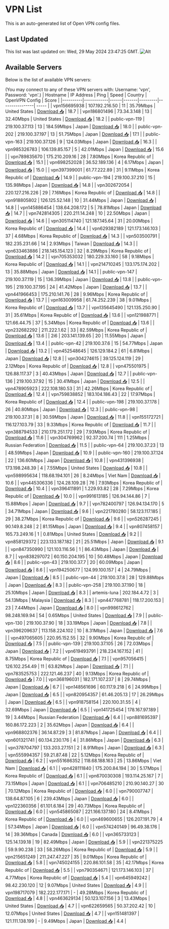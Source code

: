 # VPN List

This is an auto-generated list of Open VPN config files.

## Last Updated

This list was last updated on: Wed, 29 May 2024 23:47:25 GMT.
![Alt](https://repobeats.axiom.co/api/embed/186b98318ef1479477931607c1ad7d823f12451f.svg "Repobeats analytics image")

## Available Servers

Below is the list of available VPN servers:

(You may connect to any of these VPN servers with: Username: 'vpn', Password: 'vpn'.)
| Hostname | IP Address | Ping | Speed | Country | OpenVPN Config | Score |
|----------|------------|------|-------|---------|----------------| ----- |
| vpn156695938 | 107.192.216.50 | 11 | 35.79Mbps | United States | [Download 📥](./configs/server_0_US.ovpn) | 18.7 |
| vpn186801496 | 73.34.3.148 | 13 | 32.40Mbps | United States | [Download 📥](./configs/server_1_US.ovpn) | 18.2 |
| public-vpn-119 | 219.100.37.113 | 13 | 184.59Mbps | Japan | [Download 📥](./configs/server_2_JP.ovpn) | 18.0 |
| public-vpn-202 | 219.100.37.197 | 13 | 51.75Mbps | Japan | [Download 📥](./configs/server_3_JP.ovpn) | 17.1 |
| public-vpn-163 | 219.100.37.126 | 9 | 124.03Mbps | Japan | [Download 📥](./configs/server_4_JP.ovpn) | 16.3 |
| vpn985326783 | 106.139.85.157 | 5 | 42.01Mbps | Japan | [Download 📥](./configs/server_5_JP.ovpn) | 15.6 |
| vpn789835670 | 175.210.209.16 | 28 | 7.80Mbps | Korea Republic of | [Download 📥](./configs/server_6_KR.ovpn) | 15.1 |
| vpn698252028 | 36.52.189.136 | 4 | 6.17Mbps | Japan | [Download 📥](./configs/server_7_JP.ovpn) | 15.0 |
| vpn397399001 | 61.77.222.89 | 31 | 9.11Mbps | Korea Republic of | [Download 📥](./configs/server_8_KR.ovpn) | 14.9 |
| public-vpn-194 | 219.100.37.210 | 15 | 135.98Mbps | Japan | [Download 📥](./configs/server_9_JP.ovpn) | 14.8 |
| vpn302672054 | 220.127.216.226 | 29 | 7.16Mbps | Korea Republic of | [Download 📥](./configs/server_10_KR.ovpn) | 14.8 |
| vpn918805802 | 126.125.52.148 | 10 | 31.44Mbps | Japan | [Download 📥](./configs/server_11_JP.ovpn) | 14.8 |
| vpn145886454 | 138.64.208.172 | 5 | 78.81Mbps | Japan | [Download 📥](./configs/server_12_JP.ovpn) | 14.7 |
| vpn742814305 | 220.211.14.248 | 10 | 22.50Mbps | Japan | [Download 📥](./configs/server_13_JP.ovpn) | 14.6 |
| vpn305114740 | 121.187.145.64 | 31 | 20.00Mbps | Korea Republic of | [Download 📥](./configs/server_14_KR.ovpn) | 14.4 |
| vpn629382189 | 121.173.146.103 | 37 | 4.68Mbps | Korea Republic of | [Download 📥](./configs/server_15_KR.ovpn) | 14.3 |
| vpn503500791 | 182.235.231.66 | 14 | 2.93Mbps | Taiwan | [Download 📥](./configs/server_16_TW.ovpn) | 14.3 |
| vpn633463886 | 218.145.154.123 | 32 | 8.29Mbps | Korea Republic of | [Download 📥](./configs/server_17_KR.ovpn) | 14.2 |
| vpn705353032 | 180.229.33.160 | 58 | 9.18Mbps | Korea Republic of | [Download 📥](./configs/server_18_KR.ovpn) | 14.1 |
| vpn214710245 | 133.175.174.202 | 13 | 35.88Mbps | Japan | [Download 📥](./configs/server_19_JP.ovpn) | 14.1 |
| public-vpn-147 | 219.100.37.119 | 15 | 136.39Mbps | Japan | [Download 📥](./configs/server_20_JP.ovpn) | 13.8 |
| public-vpn-195 | 219.100.37.195 | 24 | 41.42Mbps | Japan | [Download 📥](./configs/server_21_JP.ovpn) | 13.7 |
| vpn441966453 | 175.210.141.76 | 28 | 9.96Mbps | Korea Republic of | [Download 📥](./configs/server_22_KR.ovpn) | 13.7 |
| vpn163009958 | 61.74.252.239 | 38 | 9.01Mbps | Korea Republic of | [Download 📥](./configs/server_23_KR.ovpn) | 13.7 |
| vpn135645490 | 121.135.250.90 | 31 | 35.61Mbps | Korea Republic of | [Download 📥](./configs/server_24_KR.ovpn) | 13.6 |
| vpn121988771 | 121.66.44.75 | 37 | 5.34Mbps | Korea Republic of | [Download 📥](./configs/server_25_KR.ovpn) | 13.6 |
| vpn232682292 | 211.222.1.62 | 33 | 82.59Mbps | Korea Republic of | [Download 📥](./configs/server_26_KR.ovpn) | 13.6 |
| 2i6 | 203.141.139.65 | 20 | 11.55Mbps | Japan | [Download 📥](./configs/server_27_JP.ovpn) | 13.4 |
| public-vpn-42 | 219.100.37.6 | 15 | 54.77Mbps | Japan | [Download 📥](./configs/server_28_JP.ovpn) | 13.2 |
| vpn452548645 | 126.129.184.2 | 61 | 6.81Mbps | Japan | [Download 📥](./configs/server_29_JP.ovpn) | 12.8 |
| vpn304274615 | 39.125.124.119 | 29 | 2.12Mbps | Korea Republic of | [Download 📥](./configs/server_30_KR.ovpn) | 12.8 |
| vpn475501975 | 126.88.117.37 | 3 | 40.43Mbps | Japan | [Download 📥](./configs/server_31_JP.ovpn) | 12.7 |
| public-vpn-136 | 219.100.37.92 | 15 | 30.41Mbps | Japan | [Download 📥](./configs/server_32_JP.ovpn) | 12.5 |
| vpn478905923 | 222.108.180.53 | 31 | 42.26Mbps | Korea Republic of | [Download 📥](./configs/server_33_KR.ovpn) | 12.4 |
| vpn759838852 | 183.104.186.43 | 22 | 17.97Mbps | Korea Republic of | [Download 📥](./configs/server_34_KR.ovpn) | 12.4 |
| public-vpn-198 | 219.100.37.178 | 26 | 40.80Mbps | Japan | [Download 📥](./configs/server_35_JP.ovpn) | 12.3 |
| public-vpn-98 | 219.100.37.31 | 8 | 30.59Mbps | Japan | [Download 📥](./configs/server_36_JP.ovpn) | 11.8 |
| vpn155172721 | 116.127.103.79 | 33 | 9.33Mbps | Korea Republic of | [Download 📥](./configs/server_37_KR.ovpn) | 11.7 |
| vpn388794533 | 210.179.251.172 | 29 | 7.93Mbps | Korea Republic of | [Download 📥](./configs/server_38_KR.ovpn) | 11.6 |
| vpn304769962 | 92.37.200.74 | 111 | 1.25Mbps | Russian Federation | [Download 📥](./configs/server_39_RU.ovpn) | 11.5 |
| public-vpn-64 | 219.100.37.23 | 13 | 48.59Mbps | Japan | [Download 📥](./configs/server_40_JP.ovpn) | 10.9 |
| public-vpn-160 | 219.100.37.124 | 22 | 136.60Mbps | Japan | [Download 📥](./configs/server_41_JP.ovpn) | 10.8 |
| vpn431396938 | 173.198.248.39 | 4 | 7.55Mbps | United States | [Download 📥](./configs/server_42_US.ovpn) | 10.8 |
| vpn598995634 | 118.68.194.101 | 26 | 8.24Mbps | Viet Nam | [Download 📥](./configs/server_43_VN.ovpn) | 10.6 |
| vpn445306336 | 124.28.109.28 | 76 | 7.93Mbps | Korea Republic of | [Download 📥](./configs/server_44_KR.ovpn) | 10.4 |
| vpn396411891 | 1.229.93.82 | 28 | 7.29Mbps | Korea Republic of | [Download 📥](./configs/server_45_KR.ovpn) | 10.0 |
| vpn991613185 | 126.94.144.86 | 7 | 15.88Mbps | Japan | [Download 📥](./configs/server_46_JP.ovpn) | 9.7 |
| vpn782400797 | 126.94.134.170 | 5 | 34.71Mbps | Japan | [Download 📥](./configs/server_47_JP.ovpn) | 9.6 |
| vpn221780280 | 58.123.117.185 | 29 | 38.27Mbps | Korea Republic of | [Download 📥](./configs/server_48_KR.ovpn) | 9.6 |
| vpn526287245 | 90.149.8.248 | 2 | 81.15Mbps | Japan | [Download 📥](./configs/server_49_JP.ovpn) | 9.4 |
| vpn807458157 | 165.73.249.16 | 1 | 0.81Mbps | United States | [Download 📥](./configs/server_50_US.ovpn) | 9.2 |
| vpn858129372 | 223.133.187.182 | 21 | 25.51Mbps | Japan | [Download 📥](./configs/server_51_JP.ovpn) | 9.1 |
| vpn847350990 | 121.103.116.56 | 1 | 86.43Mbps | Japan | [Download 📥](./configs/server_52_JP.ovpn) | 8.7 |
| vpn838297072 | 60.150.204.195 | 10 | 50.48Mbps | Japan | [Download 📥](./configs/server_53_JP.ovpn) | 8.6 |
| public-vpn-43 | 219.100.37.7 | 20 | 60.09Mbps | Japan | [Download 📥](./configs/server_54_JP.ovpn) | 8.6 |
| vpn194250677 | 124.99.100.157 | 4 | 24.79Mbps | Japan | [Download 📥](./configs/server_55_JP.ovpn) | 8.5 |
| public-vpn-44 | 219.100.37.8 | 28 | 129.88Mbps | Japan | [Download 📥](./configs/server_56_JP.ovpn) | 8.3 |
| public-vpn-258 | 219.100.37.190 | 18 | 25.10Mbps | Japan | [Download 📥](./configs/server_57_JP.ovpn) | 8.3 |
| artemis-luna | 202.184.4.72 | 3 | 54.13Mbps | Malaysia | [Download 📥](./configs/server_58_MY.ovpn) | 8.3 |
| vpn447768781 | 118.17.200.153 | 23 | 7.44Mbps | Japan | [Download 📥](./configs/server_59_JP.ovpn) | 8.0 |
| vpn998612762 | 98.248.169.94 | 54 | 0.65Mbps | United States | [Download 📥](./configs/server_60_US.ovpn) | 7.9 |
| public-vpn-130 | 219.100.37.90 | 18 | 33.19Mbps | Japan | [Download 📥](./configs/server_61_JP.ovpn) | 7.8 |
| vpn396209637 | 113.158.224.102 | 10 | 8.31Mbps | Japan | [Download 📥](./configs/server_62_JP.ovpn) | 7.6 |
| vpn497065605 | 220.95.152.55 | 32 | 9.90Mbps | Korea Republic of | [Download 📥](./configs/server_63_KR.ovpn) | 7.5 |
| public-vpn-139 | 219.100.37.105 | 26 | 72.03Mbps | Japan | [Download 📥](./configs/server_64_JP.ovpn) | 7.2 |
| vpn619493791 | 218.234.167.152 | 41 | 8.75Mbps | Korea Republic of | [Download 📥](./configs/server_65_KR.ovpn) | 7.1 |
| vpn957056415 | 126.102.254.49 | 11 | 63.82Mbps | Japan | [Download 📥](./configs/server_66_JP.ovpn) | 7.1 |
| vpn783525753 | 222.121.46.237 | 40 | 9.13Mbps | Korea Republic of | [Download 📥](./configs/server_67_KR.ovpn) | 7.0 |
| vpn368196031 | 182.171.107.237 | 8 | 29.74Mbps | Japan | [Download 📥](./configs/server_68_JP.ovpn) | 6.7 |
| vpn148561696 | 60.117.9.218 | 6 | 24.99Mbps | Japan | [Download 📥](./configs/server_69_JP.ovpn) | 6.5 |
| vpn820954357 | 61.46.205.13 | 17 | 26.29Mbps | Japan | [Download 📥](./configs/server_70_JP.ovpn) | 6.5 |
| vpn918758154 | 220.100.31.55 | 4 | 32.69Mbps | Japan | [Download 📥](./configs/server_71_JP.ovpn) | 6.5 |
| vpn141725454 | 178.167.97.189 | 19 | 3.44Mbps | Russian Federation | [Download 📥](./configs/server_72_RU.ovpn) | 6.4 |
| vpn881695397 | 160.86.172.223 | 2 | 35.62Mbps | Japan | [Download 📥](./configs/server_73_JP.ovpn) | 6.4 |
| vpn968802376 | 36.14.87.29 | 3 | 81.87Mbps | Japan | [Download 📥](./configs/server_74_JP.ovpn) | 6.4 |
| vpn601321741 | 60.134.230.176 | 4 | 31.86Mbps | Japan | [Download 📥](./configs/server_75_JP.ovpn) | 6.3 |
| vpn378704797 | 133.203.27.151 | 2 | 8.91Mbps | Japan | [Download 📥](./configs/server_76_JP.ovpn) | 6.3 |
| vpn555994357 | 59.21.87.48 | 22 | 5.12Mbps | Korea Republic of | [Download 📥](./configs/server_77_KR.ovpn) | 6.2 |
| vpn551686352 | 118.68.188.163 | 25 | 13.86Mbps | Viet Nam | [Download 📥](./configs/server_78_VN.ovpn) | 6.1 |
| vpn428111840 | 175.200.84.194 | 30 | 5.17Mbps | Korea Republic of | [Download 📥](./configs/server_79_KR.ovpn) | 6.1 |
| vpn670030308 | 193.114.25.167 | 7 | 73.15Mbps | Japan | [Download 📥](./configs/server_80_JP.ovpn) | 6.1 |
| vpn706485210 | 210.90.140.27 | 30 | 70.12Mbps | Korea Republic of | [Download 📥](./configs/server_81_KR.ovpn) | 6.0 |
| vpn790007747 | 138.64.87.105 | 6 | 239.43Mbps | Japan | [Download 📥](./configs/server_82_JP.ovpn) | 6.0 |
| vpn122360356 | 61.101.6.184 | 29 | 40.73Mbps | Korea Republic of | [Download 📥](./configs/server_83_KR.ovpn) | 6.0 |
| vpn545865087 | 221.166.137.180 | 24 | 8.41Mbps | Korea Republic of | [Download 📥](./configs/server_84_KR.ovpn) | 6.0 |
| vpn469600655 | 126.207.191.79 | 4 | 57.34Mbps | Japan | [Download 📥](./configs/server_85_JP.ovpn) | 6.0 |
| vpn574240149 | 96.49.38.176 | 14 | 39.36Mbps | Canada | [Download 📥](./configs/server_86_CA.ovpn) | 6.0 |
| vpn365733123 | 125.14.139.18 | 19 | 82.49Mbps | Japan | [Download 📥](./configs/server_87_JP.ovpn) | 5.9 |
| vpn221375225 | 59.9.90.238 | 33 | 58.26Mbps | Korea Republic of | [Download 📥](./configs/server_88_KR.ovpn) | 5.9 |
| vpn215651249 | 211.247.47.227 | 35 | 9.01Mbps | Korea Republic of | [Download 📥](./configs/server_89_KR.ovpn) | 5.8 |
| vpn745024155 | 220.86.101.58 | 35 | 42.17Mbps | Korea Republic of | [Download 📥](./configs/server_90_KR.ovpn) | 5.5 |
| vpn790354671 | 121.173.146.103 | 37 | 4.77Mbps | Korea Republic of | [Download 📥](./configs/server_91_KR.ovpn) | 5.4 |
| vpn645949242 | 98.42.230.120 | 12 | 9.07Mbps | United States | [Download 📥](./configs/server_92_US.ovpn) | 4.9 |
| vpn198717079 | 182.222.177.171 | - | 49.28Mbps | Korea Republic of | [Download 📥](./configs/server_93_KR.ovpn) | 4.8 |
| vpn463629134 | 50.123.107.156 | 3 | 13.43Mbps | United States | [Download 📥](./configs/server_94_US.ovpn) | 4.7 |
| vpn622659565 | 50.37.202.42 | 10 | 12.07Mbps | United States | [Download 📥](./configs/server_95_US.ovpn) | 4.7 |
| vpn151481397 | 121.111.138.199 | - | 9.49Mbps | Japan | [Download 📥](./configs/server_96_JP.ovpn) | 4.4 |
